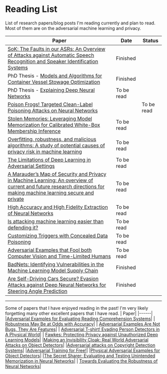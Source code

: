 # Reading List
List of research papers/blog posts I'm reading currently and plan to read. Most of them are on the adversarial machine learning and privacy. 


| Paper                              | Date | Status |
| -----------------------------------| -----| -------| 
| [SoK: The Faults in our ASRs: An Overview of Attacks against Automatic Speech Recognition and Speaker Identification Systems](https://arxiv.org/abs/2007.06622)|Finished|
| PhD Thesis - [Models and Algorithms for Container Vessel Stowage Optimization](https://core.ac.uk/download/pdf/50527435.pdf)|Finished|
| PhD Thesis - [Explaining Deep Neural Networks](https://arxiv.org/pdf/2010.01496.pdf)|To be read| 
| [Poison Frogs! Targeted Clean-Label Poisoning Attacks on Neural Networks](https://arxiv.org/abs/1804.00792)| |To be read| 
| [Stolen Memories: Leveraging Model Memorization for Calibrated White-Box Membership Inference](https://arxiv.org/abs/1906.11798)|To be read|
| [Overfitting, robustness, and malicious algorithms: A study of potential causes of privacy risk in machine learning](https://content.iospress.com/download/journal-of-computer-security/jcs191362?id=journal-of-computer-security%2Fjcs191362)|To be read| 
|[The Limitations of Deep Learning in Adversarial Settings](https://arxiv.org/abs/1511.07528)|To be read| 
| [A Marauder’s Map of Security and Privacy in Machine Learning: An overview of current and future research directions for making machine learning secure and private](https://arxiv.org/pdf/1811.01134.pdf)|To be read| 
| [High Accuracy and High Fidelity Extraction of Neural Networks](https://arxiv.org/abs/1909.01838)|To be read| 
|[Is attacking machine learning easier than defending it?](http://www.cleverhans.io/security/privacy/ml/2017/02/15/why-attacking-machine-learning-is-easier-than-defending-it.html)|To be read| 
| [Customizing Triggers with Concealed Data Poisoning](https://arxiv.org/pdf/2010.12563.pdf)|To be read| 
| [Adversarial Examples that Fool both Computer Vision and Time-Limited Humans](https://arxiv.org/pdf/1802.08195.pdf)|To be read|
| [BadNets: Identifying Vulnerabilities in the Machine Learning Model Supply Chain](https://machine-learning-and-security.github.io/papers/mlsec17_paper_51.pdf)|Finished|
| [Are Self-Driving Cars Secure? Evasion Attacks against Deep Neural Networks for Steering Angle Prediction](https://arxiv.org/pdf/1904.07370.pdf)|Finished|


-----------------

Some of papers that I have enjoyed reading in the past! I'm very likely forgetting many other excellent papers that I have read. 
| Paper| 
|------|
|[Adversarial Examples for Evaluating Reading Comprehension Systems](https://nlp.stanford.edu/pubs/jia2017adversarial.pdf)|
| [Robustness May Be at Odds with Accuracy](https://arxiv.org/abs/1805.12152#:~:text=We%20show%20that%20there%20may,a%20reduction%20of%20standard%20accuracy.)|
| [Adversarial Examples Are Not Bugs, They Are Features](https://arxiv.org/abs/1905.02175)|
| [Adversarial T-shirt! Evading Person Detectors in A Physical World](https://arxiv.org/abs/1910.11099)|
| [Fawkes: Protecting Privacy against Unauthorized Deep Learning Models](http://people.cs.uchicago.edu/~ravenben/publications/pdf/fawkes-usenix20.pdf)|
|[Making an Invisibility Cloak: Real World Adversarial Attacks on Object Detectors](https://arxiv.org/abs/1910.14667)|
|[Adversarial attacks on Copyright Detection Systems](https://arxiv.org/abs/1906.07153)|
|[Adversarial Training for Free!](https://arxiv.org/abs/1904.12843)|
|[Physical Adversarial Examples for Object Detectors](https://arxiv.org/abs/1807.07769)|
|[The Secret Sharer: Evaluating and Testing Unintended Memorization in Neural Networks](https://www.usenix.org/system/files/sec19-carlini.pdf)|
| [Towards Evaluating the Robustness of Neural Networks](https://arxiv.org/pdf/1608.04644.pdf)|




